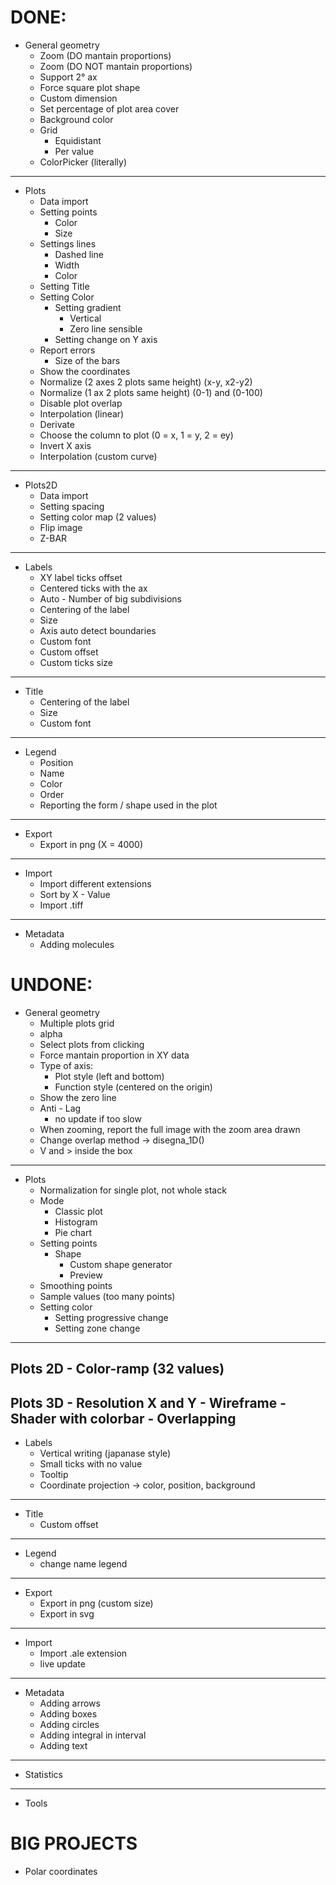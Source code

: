 # DONE:

- General geometry
    - Zoom (DO mantain proportions)
    - Zoom (DO NOT mantain proportions)
    - Support 2° ax
    - Force square plot shape
    - Custom dimension
    - Set percentage of plot area cover
    - Background color
    - Grid
        - Equidistant
        - Per value
    - ColorPicker (literally)
---
- Plots
    - Data import
    - Setting points
        - Color
        - Size
    - Settings lines
        - Dashed line
        - Width
        - Color
    - Setting Title
    - Setting Color
        - Setting gradient
            - Vertical
            - Zero line sensible
        - Setting change on Y axis
    - Report errors
        - Size of the bars
    - Show the coordinates
    - Normalize (2 axes 2 plots same height) (x-y, x2-y2)
    - Normalize (1 ax 2 plots same height) (0-1) and (0-100)
    - Disable plot overlap
    - Interpolation (linear)
    - Derivate
    - Choose the column to plot (0 = x, 1 = y, 2 = ey)
    - Invert X axis
    - Interpolation (custom curve)
---
- Plots2D
    - Data import
    - Setting spacing
    - Setting color map (2 values)
    - Flip image
    - Z-BAR
---
- Labels
    - XY label ticks offset
    - Centered ticks with the ax
    - Auto - Number of big subdivisions 
    - Centering of the label
    - Size
    - Axis auto detect boundaries
    - Custom font
    - Custom offset
    - Custom ticks size
---
- Title
    - Centering of the label
    - Size
    - Custom font
---
- Legend
    - Position
    - Name
    - Color
    - Order
    - Reporting the form / shape used in the plot
---
- Export
    - Export in png (X = 4000)
---
- Import
    - Import different extensions
    - Sort by X - Value
    - Import .tiff
---
- Metadata
    - Adding molecules

# UNDONE:
- General geometry
    - Multiple plots grid
    - alpha
    - Select plots from clicking
    - Force mantain proportion in XY data
    - Type of axis:
        - Plot style (left and bottom)
        - Function style (centered on the origin)
    - Show the zero line
    - Anti - Lag 
        - no update if too slow
    - When zooming, report the full image with the zoom area drawn
    - Change overlap method -> disegna_1D()
    - V and > inside the box
---
- Plots
    - Normalization for single plot, not whole stack
    - Mode
        - Classic plot
        - Histogram
        - Pie chart
    - Setting points
        - Shape
            - Custom shape generator
            - Preview   
    - Smoothing points
    - Sample values (too many points)
    - Setting color
        - Setting progressive change
        - Setting zone change
---
Plots 2D
    - Color-ramp (32 values)
---
Plots 3D
    - Resolution X and Y
    - Wireframe
    - Shader with colorbar
    - Overlapping
---
- Labels
    - Vertical writing (japanase style)
    - Small ticks with no value
    - Tooltip
    - Coordinate projection -> color, position, background
---
- Title
    - Custom offset
---
- Legend
    - change name legend   
---
- Export
    - Export in png (custom size)
    - Export in svg
---
- Import
    - Import .ale extension
    - live update
---
- Metadata
    - Adding arrows
    - Adding boxes
    - Adding circles
    - Adding integral in interval
    - Adding text
---
- Statistics
---
- Tools

# BIG PROJECTS
- Polar coordinates













